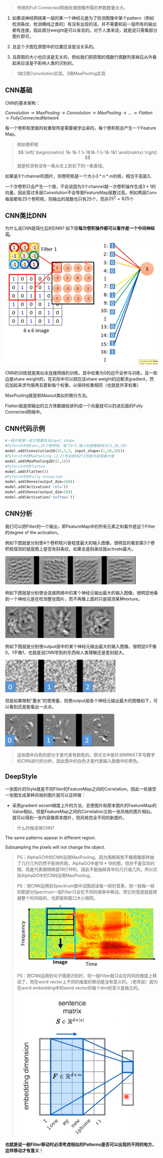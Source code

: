 > 传统的Full Connected网络处理图像所需的参数数量太大。

1. 如果说神经网络某一层的某一个神经元是为了检测图像中某个pattern（例如检测条纹、检测横线之类的）有没有出现的话，并不需要和前一层所有的输出都有连接，因此部分weight是可以省去的。对于人类来说，就是说只需看部分图片即可。

2. 且这个子图在原图中的位置应该是没关系的。

3. 且原图的大小也应该是无关的，例如我们把原图的偶数行偶数列拿掉后从外看起来应该是不影响人类的识别的。

> 1和2用Convolution实现，3用MaxPooling实现



## CNN基础

CNN的基本架构：

$Convolution \rightarrow MaxPooling\rightarrow Convolution\rightarrow MaxPooling\rightarrow \dots \rightarrow Flatten\rightarrow FullyConnectedNetwork$



每一个卷积核里面的权重矩阵是需要被学出来的。每个卷积核会产生一个Feature Map。

>例如卷积核
>$$
>\left[ \begin{matrix}
>1&-1&-1 \\-1&1&-1 \\-1&-1&1
>\end{matrix} \right]
>$$
>就是检测有没有一条从左上到右下的一条直线。

如果是3个channel的图片，则卷积核是一个大小$3*n*m$的核，相当于高是3。



一个次卷积只会产生一个值，不会说因为3个channel就一次卷积操作生成$3*1$的向量，因此穿过多层Convolution不会导致FeatureMap层数过高，例如两层Conv每层都有25个卷积核，则输出的层数也只有25个，而非$25^2=625$个



## CNN类比DNN

为什么说CNN是简化后的DNN? 如下图**每次卷积操作都可以看作是一个中间神经元**。

![image-20210713161809863](./images/image08.png)

CNN的训练就是类似全连接网络的训练，其中权重为0的边不会参与训练，且一些边是share weight的，在实际中可以把应该share weight的边都求gradient，然后加起来求均值再去更新每个权重，以保持权重相同（也就是共享权重）



MaxPooling就是和Maxout类似的微分方法。



Flatten就是把输出的立方体数据给排列成一个向量就可以扔进后面的Fully Connected网络中。



## CNN代码示例

```python
#一般只有第一层才需要告诉input_shape
#PyTorch中的Conv,25个卷积核，每个3*3,输入的图像矩阵为(1,28,28)
model.add(Convolution2D(25,3,3, input_shape=(1,28,28)))
#PyTorch中的MaxPooling,(2,2)告诉是在2*2的框中选取最大值
model.add(MaxPooling2D((2,2)))
#PyTorch中的Flatten
model.add(Flatten())
#PyTorch中的Fully Connected
model.add(Dense(output_dim=100))
model.add(Activation('relu'))
model.add(Dense(output_dim=10))
model.add(Activation('softmax'))
```



## CNN分析

我们可以把Filter的一个输出，即FeatureMap中的所有元素之和看作是这个Filter的degree of the activation。

例如下图就是分别使4个卷积核兴奋程度最大的输入图像，很明显的看到第3个卷积核探测的就是图上是否有斜条纹，如果全是斜条纹就activate最大。

![image-20210713165217245](./images/image09.png)

例如下图就是分别使全连接网络中的某个神经元输出最大的输入图像，很明显地看到一个神经元是在检测整张图片，而不再像上面的只是探测某种texture。

![image-20210713165638808](./images/image10.png)

例如下图就是分别使output层中的某个神经元输出最大的输入图像，很明显0不像0，1不像1，也就是说CNN学到的东西和人类理解还是差别挺大。

![image-20210713170107424](./images/image11.png)

但是如果限制“墨水”的使用量，则使output层各个神经元输出最大的图像如下，可以看到还是能看出一点点。

![image-20210713170738241](./images/image12.png)

> 这些图中白色的部分才是代表有颜色的。原论文中是针对MINIST手写数字的CNN进行的分析，因此图中的白色才是代表输入图像中的黑色。



## DeepStyle

一张图片的Style就是不同Filter的FeatureMap之间的Correlation，因此一些接受一张图生成某种风格的图片就可以这样做：

- 采用gradient ascent梯度上升的方法，去使图片和原本图片的FeatureMap的Value相似，但是FeatureMap之间的Correlation又和一张风格的图片相似，就可以得到一张内容像原本图片，但风格完全不同的新图片。



> 什么时候该用CNN?

The same patterns appear in different region.

Subsampling the pixels will not change the object.



> PS：AlphaGO中的CNN没用MaxPooling，因为围棋局势不像图像那样抽了几行几列仍然不影响外观，AlphaGO中是$19*19$的图，但并不是实际的图，而是代表围棋棋盘19行19列，因此不能抽掉其中的几行或几列，所以实际AlphaGO中的CNN没用MaxPooling。

> PS：把CNN运用到Spectirum图中试图阅读每一帧的音素，则一般每一帧的那部分Spectrum一般Filter只会在不同的频率中移动，而它的宽度就是跨越整个时间段的，也即是和窗口大小相同。
>
> ![image-20210713173217553](./images/image13.png)

> PS：把CNN运用到句子情感识别时，则一般Filter就只会在时间的维度上移动了，而在word vector上不同的维度的移动是没有意义的。（老师说）因为在word embedding中的word vector的每个dim的含义是独立的。
>
> ![image-20210713173532417](./images/image14.png)



**也就是说一般Fliter移动时必须考虑相似的Patterns是否可以出现的不同的地方，这样移动才有意义**！

